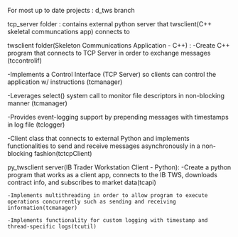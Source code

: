 
For most up to date projects : d_tws branch

tcp_server folder : contains external python server that twsclient(C++ skeletal communcations app) connects to


twsclient folder(Skeleton Communications Application - C++) :
  -Create C++ program that connects to TCP Server in order to exchange messages (tccontrolif)
  
  -Implements a Control Interface (TCP Server) so clients can control the application w/ instructions (tcmanager)
  
  -Leverages select() system call to monitor file descriptors in non-blocking manner (tcmanager)
  
  -Provides event-logging support by prepending messages with timestamps in log file (tclogger)
  
  -Client class that connects to external Python and implements functionalities to send and receive messages asynchronously in a non-blocking fashion(tctcpClient)


  py_twsclient server(IB Trader Workstation Client - Python):
    -Create a python program that works as a client app, connects to the IB TWS, downloads contract info, and subscribes to market data(tcapi)
    
    -Implements multithreading in order to allow program to execute operations concurrently such as sending and receiving information(tcmanager)
    
    -Implements functionality for custom logging with timestamp and thread-specific logs(tcutil)

    
  
